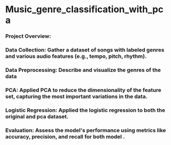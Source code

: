 # Music_genre_classification_with_pca

### Project Overview:

### Data Collection: Gather a dataset of songs with labeled genres and various audio features (e.g., tempo, pitch, rhythm).

### Data Preprocessing: Describe and visualize the genres of the data

### PCA: Applied PCA to reduce the dimensionality of the feature set, capturing the most important variations in the data.

### Logistic Regression: Applied the logistic regression to both the original and pca dataset. 

### Evaluation: Assess the model's performance using metrics like accuracy, precision, and recall for both model .
